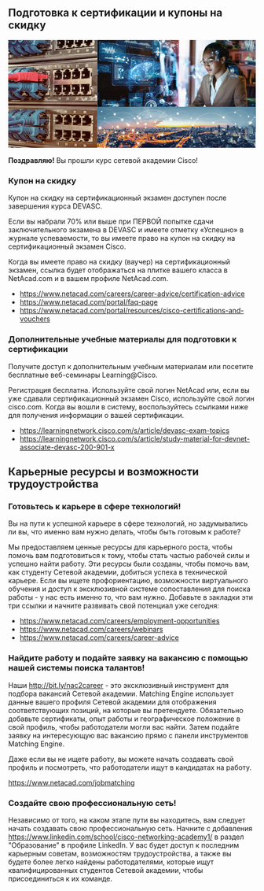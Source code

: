 <!-- 8.9.1 -->
## Подготовка к сертификации и купоны на скидку

![](./assets/8.9.1.png)
<!-- https://contenthub.netacad.com/courses/devnet/1e7f15f0-b0f6-11ea-983b-a3f6821d6983/2a61c0d0-c5ea-11ea-94c1-4d79837ae237/assets/5402ed30-d015-11ea-85ed-631485517fd3.png -->
**Поздравляю!** Вы прошли курс сетевой академии Cisco!

### Купон на скидку

Купон на скидку на сертификационный экзамен доступен после завершения курса DEVASC.

Если вы набрали 70% или выше при ПЕРВОЙ попытке сдачи заключительного экзамена в DEVASC и имеете отметку «Успешно» в журнале успеваемости, то вы имеете право на купон на скидку на сертификационный экзамен Cisco.

Когда вы имеете право на скидку (ваучер) на сертификационный экзамен, ссылка будет отображаться на плитке вашего класса в NetAcad.com и в вашем профиле NetAcad.com.

* https://www.netacad.com/careers/career-advice/certification-advice
* https://www.netacad.com/portal/faq-page
* https://www.netacad.com/portal/resources/cisco-certifications-and-vouchers

### Дополнительные учебные материалы для подготовки к сертификации

Получите доступ к дополнительным учебным материалам или посетите бесплатные веб-семинары Learning@Cisco.

Регистрация бесплатна. Используйте свой логин NetAcad или, если вы уже сдавали сертификационный экзамен Cisco, используйте свой логин cisco.com. Когда вы вошли в систему, воспользуйтесь ссылками ниже для получения информации о вашей сертификации.

* https://learningnetwork.cisco.com/s/article/devasc-exam-topics
* https://learningnetwork.cisco.com/s/article/study-material-for-devnet-associate-devasc-200-901-x

<!-- 8.9.2 -->
## Карьерные ресурсы и возможности трудоустройства

### Готовьтесь к карьере в сфере технологий!

Вы на пути к успешной карьере в сфере технологий, но задумывались ли вы, что именно вам нужно делать, чтобы быть готовым к работе?

Мы предоставляем ценные ресурсы для карьерного роста, чтобы помочь вам подготовиться к тому, чтобы стать частью рабочей силы и успешно найти работу. Эти ресурсы были созданы, чтобы помочь вам, как студенту Сетевой академии, добиться успеха в технической карьере. Если вы ищете профориентацию, возможности виртуального обучения и доступ к эксклюзивной системе сопоставления для поиска работы - у нас есть именно то, что вам нужно. Добавьте в закладки эти три ссылки и начните развивать свой потенциал уже сегодня:

* https://www.netacad.com/careers/employment-opportunities
* https://www.netacad.com/careers/webinars
* https://www.netacad.com/careers/career-advice

### Найдите работу и подайте заявку на вакансию с помощью нашей системы поиска талантов!

Наши http://bit.ly/nac2career - это эксклюзивный инструмент для подбора вакансий Сетевой академии. Matching Engine использует данные вашего профиля Сетевой академии для отображения соответствующих позиций, на которые вы претендуете. Обязательно добавьте сертификаты, опыт работы и географическое положение в свой профиль, чтобы работодатели могли вас найти. Затем подайте заявку на интересующую вас вакансию прямо с панели инструментов Matching Engine.

Даже если вы не ищете работу, вы можете начать создавать свой профиль и посмотреть, что работодатели ищут в кандидатах на работу.

https://www.netacad.com/jobmatching

### Создайте свою профессиональную сеть!

Независимо от того, на каком этапе пути вы находитесь, вам следует начать создавать свою профессиональную сеть. Начните с добавления https://www.linkedin.com/school/cisco-networking-academy1/ в раздел "Образование" в профиле LinkedIn. У вас будет доступ к последним карьерным советам, возможностям трудоустройства, а также вы будете более легко найдены работодателями, которые ищут квалифицированных студентов Сетевой академии, чтобы присоединиться к их команде.
